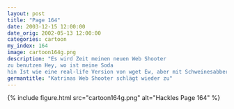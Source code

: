 ```yaml
---
layout: post
title: "Page 164"
date: 2003-12-15 12:00:00
date_orig: 2002-05-13 12:00:00
categories: cartoon
my_index: 164
image: cartoon164g.png
description: "Es wird Zeit meinen neuen Web Shooter
zu benutzen Hey, wo ist meine Soda
hin Ist wie eine real-life Version von wget Ew, aber mit Schweinesabber. Preston Hazel Katrina Vittles"
germantitle: "Katrinas Web Shooter schlägt wieder zu"
---
```


{% include figure.html src="cartoon164g.png" alt="Hackles Page 164"  %}
